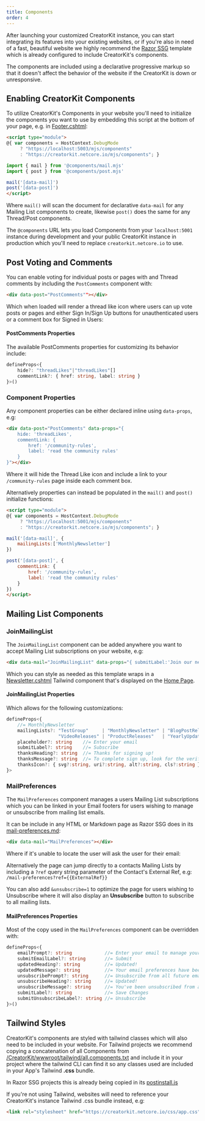 ```yaml
---
title: Components
order: 4
---
```


After launching your customized CreatorKit instance, you can start integrating its features into your existing websites, 
or if you're also in need of a fast, beautiful website we highly recommend the [Razor SSG](https://razor-ssg.web-templates.io/posts/razor-ssg)
template which is already configured to include CreatorKit's components.

The components are included using a declarative progressive markup so that it doesn't affect the behavior of the website
if the CreatorKit is down or unresponsive.

## Enabling CreatorKit Components

To utilize CreatorKit's Components in your website you'll need to initialize the components you want to use by embedding
this script at the bottom of your page, e.g. in [Footer.cshtml](https://github.com/NetCoreTemplates/razor-ssg/blob/main/PropertyBitPackDocs/Pages/Shared/Footer.cshtml):

```html
<script type="module">
@{ var components = HostContext.DebugMode 
     ? "https://localhost:5003/mjs/components" 
     : "https://creatorkit.netcore.io/mjs/components"; }

import { mail } from '@components/mail.mjs'
import { post } from '@components/post.mjs'

mail('[data-mail]')
post('[data-post]')
</script>
```

Where `mail()` will scan the document for declarative `data-mail` for any Mailing List components to create, likewise `post()`
does the same for any Thread/Post components.

The `@components` URL lets you load Components from your `localhost:5001` instance during development and your public CreatorKit
instance in production which you'll need to replace `creatorkit.netcore.io` to use. 

## Post Voting and Comments

You can enable voting for individual posts or pages with and Thread comments by including the `PostComments` component with:

```html
<div data-post="PostComments""></div>
```

Which when loaded will render a thread like icon where users can up vote posts or pages and either Sign In/Sign Up
buttons for unauthenticated users or a comment box for Signed in Users:

<div data-post="PostComments" data-props="{ commentLink: null }" class="not-prose text-base mb-12"></div>

#### PostComments Properties

The available PostComments properties for customizing its behavior include:

```ts
defineProps<{
    hide?: "threadLikes"|"threadLikes"[]
    commentLink?: { href: string, label: string }
}>()
```

### Component Properties

Any component properties can be either declared inline using `data-props`, e.g:

```html
<div data-post="PostComments" data-props="{
    hide: 'threadLikes', 
    commentLink: { 
        href: '/community-rules',
        label: 'read the community rules'
    } 
}"></div>
```

<div data-post="PostComments" data-props="{
    hide: 'threadLikes', 
    commentLink: { 
        href: '/community-rules',
        label: 'read the community rules'
    } 
}" class="not-prose text-base mb-20"></div>

Where it will hide the Thread Like icon and include a link to your `/community-rules` page inside each comment box.

Alternatively properties can instead be populated in the `mail()` and `post()` initialize functions: 

```html
<script type="module">
@{ var components = HostContext.DebugMode
     ? "https://localhost:5001/mjs/components"
     : "https://creatorkit.netcore.io/mjs/components"; }

mail('[data-mail]', { 
    mailingLists:['MonthlyNewsletter'] 
})

post('[data-post]', {
    commentLink: { 
        href: '/community-rules',
        label: 'read the community rules'
    } 
})
</script>
```

## Mailing List Components

### JoinMailingList

The `JoinMailingList` component can be added anywhere you want to accept Mailing List subscriptions on your website, e.g:

```html
<div data-mail="JoinMailingList" data-props="{ submitLabel:'Join our newsletter' }"></div>
```

<div class="my-20 flex justify-center">
    <div data-mail="JoinMailingList" data-props="{ submitLabel:'Join our newsletter' }"></div>
</div>

Which you can style as needed as this template wraps in a 
[Newsletter.cshtml](https://github.com/NetCoreTemplates/razor-ssg/blob/main/PropertyBitPackDocs/Pages/Shared/Newsletter.cshtml)
Tailwind component that's displayed on the [Home Page](/).

#### JoinMailingList Properties

Which allows for the following customizations:

```ts
defineProps<{
    //= MonthlyNewsletter
    mailingLists?: "TestGroup"     | "MonthlyNewsletter" | "BlogPostReleases" |
                   "VideoReleases" | "ProductReleases"   | "YearlyUpdates" 
    placeholder?: string    //= Enter your email
    submitLabel?: string    //= Subscribe
    thanksHeading?: string  //= Thanks for signing up!
    thanksMessage?: string  //= To complete sign up, look for the verification...
    thanksIcon?: { svg?:string, uri?:string, alt?:string, cls?:string }
}>
```

### MailPreferences

The `MailPreferences` component manages a users Mailing List subscriptions which you can be linked in your Email footers
for users wishing to manage or unsubscribe from mailing list emails. 

It can be include in any HTML or Markdown page as Razor SSG does in its 
[mail-preferences.md](https://github.com/NetCoreTemplates/razor-ssg/blob/main/PropertyBitPackDocs/_pages/mail-preferences.md):

```html
<div data-mail="MailPreferences"></div>
```

Where if it's unable to locate the user will ask the user for their email:

<div class="my-20" data-mail="MailPreferences"></div>

Alternatively the page can jump directly to a contacts Mailing Lists by including a `?ref` query string parameter
of the Contact's External Ref, e.g: `/mail-preferences?ref={{ExternalRef}}`

You can also add `&unsubscribe=1` to optimize the page for users wishing to Unsubscribe where it will also display
an **Unsubscribe** button to subscribe to all mailing lists.

#### MailPreferences Properties

Most of the copy used in the `MailPreferences` component can be overridden with:

```ts
defineProps<{
    emailPrompt?: string            //= Enter your email to manage your email...
    submitEmailLabel?: string       //= Submit
    updatedHeading?: string         //= Updated!
    updatedMessage?: string         //= Your email preferences have been saved.
    unsubscribePrompt?: string      //= Unsubscribe from all future email...
    unsubscribeHeading?: string     //= Updated!
    unsubscribeMessage?: string     //= You've been unsubscribed from all email...
    submitLabel?: string            //= Save Changes
    submitUnsubscribeLabel?: string //= Unsubscribe
}>()
```

## Tailwind Styles

CreatorKit's components are styled with tailwind classes which will also need to be included in your website. 
For Tailwind projects we recommend copying a concatenation of all Components from 
[/CreatorKit/wwwroot/tailwind/all.components.txt](https://raw.githubusercontent.com/NetCoreApps/CreatorKit/main/CreatorKit/wwwroot/tailwind/all.components.txt) 
and include it in your project where the tailwind CLI can find it so any classes used are included in your 
App's Tailwind **.css** bundle.

In Razor SSG projects this is already being copied in its [postinstall.js](https://github.com/NetCoreTemplates/razor-ssg/blob/main/PropertyBitPackDocs/postinstall.js) 

If you're not using Tailwind, websites will need to reference your CreatorKit's instance Tailwind .css bundle instead, e.g:

```html
<link rel="stylesheet" href="https://creatorkit.netcore.io/css/app.css">
```